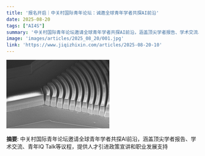 ```yaml
---
title: '报名开启｜中关村国际青年论坛：诚邀全球青年学者共探AI前沿'
date: 2025-08-20
tags: ["AI4S"]
summary: '中关村国际青年论坛邀请全球青年学者共探AI前沿，涵盖顶尖学者报告、学术交流、青年IQ Talk等议程，提供人才引进政策宣讲和职业发展支持'
image: 'images/articles/2025_08_20/001.jpg'
link: 'https://www.jiqizhixin.com/articles/2025-08-20-10'
---
```

![报名开启｜中关村国际青年论坛：诚邀全球青年学者共探AI前沿](images/articles/2025_08_20/001.jpg)

**摘要**: 中关村国际青年论坛邀请全球青年学者共探AI前沿，涵盖顶尖学者报告、学术交流、青年IQ Talk等议程，提供人才引进政策宣讲和职业发展支持
